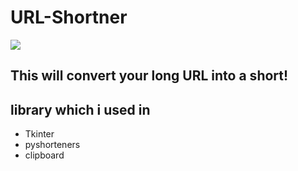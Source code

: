 # URL-Shortner
![](Screenshot(373).png)

## This will convert your long URL into a short!

## library which i used in
* Tkinter
* pyshorteners
* clipboard
